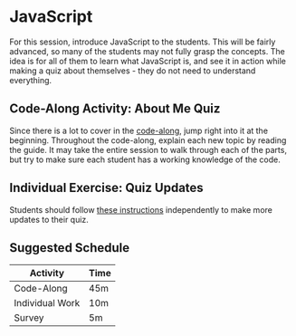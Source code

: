 # JavaScript
For this session, introduce JavaScript to the students. This will be fairly advanced, so many of the students may not fully grasp the concepts. The idea is for all of them to learn what JavaScript is, and see it in action while making a quiz about themselves - they do not need to understand everything.

## Code-Along Activity: About Me Quiz
Since there is a lot to cover in the [code-along](QuizCodeAlong.md), jump right into it at the beginning. Throughout the code-along, explain each new topic by reading the guide. It may take the entire session to walk through each of the parts, but try to make sure each student has a working knowledge of the code.

## Individual Exercise: Quiz Updates
Students should follow [these instructions](QuizIndividual.md) independently to make more updates to their quiz.

## Suggested Schedule

| Activity | Time |
|-|-|
| Code-Along | 45m |
| Individual Work | 10m |
| Survey | 5m |